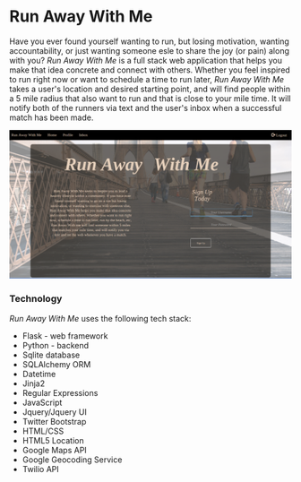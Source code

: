 # Run Away With Me

Have you ever found yourself wanting to run, but losing motivation, wanting accountability, or just wanting someone esle to share the joy (or pain) along with you? *Run Away With Me* is a full stack web application that helps you make that idea concrete and connect with others. Whether you feel inspired to run right now or want to schedule a time to run later,  *Run Away With Me* takes a user's location and desired starting point, and  will find people within a 5 mile radius that also want to run and that is close to your mile time. It will notify both of the runners via text and the user's inbox when a successful match has been made. 

![Screenshot](/static/img/HomepageScreenShot.png "Homescreen")

### Technology
*Run Away With Me* uses the following tech stack:

* Flask - web framework
* Python - backend
* Sqlite database
* SQLAlchemy ORM
* Datetime
* Jinja2
* Regular Expressions
* JavaScript
* Jquery/Jquery UI
* Twitter Bootstrap
* HTML/CSS
* HTML5 Location
* Google Maps API
* Google Geocoding Service
* Twilio API
